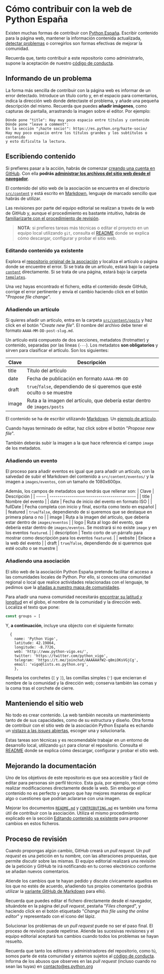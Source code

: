 # Cómo contribuir con la web de Python España

Existen muchas formas de contribuir con [Python España](https://es.python.org/). Escribir contenido para la página web, mantener la información contenida actualizada, [detectar problemas](https://github.com/python-spain/web-ng/issues/new) o corregirlos son formas efectivas de mejorar la comunidad.

Recuerda que, tanto contribuir a este repositorio como administrarlo, supone la aceptación de nuestro [código de conducta](https://es.python.org/codigo-conducta/).

## Informando de un problema

La forma más sencilla de contribuir con la página web es informar de un error detectado. Introduce un título corto y, en el espacio para comentarios, indica la dirección web donde detectaste el problema, y añade una pequeña descripción del mismo. Recuerda que puedes **añadir imágenes**, como capturas de pantalla, arrastrando la imagen sobre el editor. Por ejemplo:

```
Dónde pone "title": Hay muy poco espacio entre títulos y contenido
Dónde pone "leave a comment":
En la sección "¡hazte socio!": https://es.python.org/hazte-socio/
Hay muy poco espacio entre los títulos grandes y los subtítulos o contenido
y esto dificulta la lectura.
```

## Escribiendo contenido

Si prefieres pasar a la acción, habrás de comenzar [creando una cuenta en GitHub](https://github.com/join). Con ella **podrás [administrar los archivos del sitio web desde el navegador](https://help.github.com/articles/managing-files-on-github/)**.

El contenido del sitio web de la asociación se encuentra en el directorio [`src/content`](https://github.com/python-spain/web-ng/tree/main/src/content) y está escrito en [Markdown](https://daringfireball.net/projects/markdown/syntax), lenguaje de marcado sencillo que habrás de utilizar.

Las revisiones por parte del equipo editorial se realizan a través de la web de GitHub y, aunque el procedimiento es bastante intuitivo, habrás de [familiarizarte con el procedimiento de revisión](#proceso-de-revisión).

> **NOTA**: si prefieres tareas más técnicas o editar el proyecto en un equipo local utilizando `git`, consulta el [README](https://github.com/python-spain/web-ng/blob/main/README.md) donde se explica cómo descargar, configurar y probar el sitio web.

### Editando contenido ya existente

Explora el [repositorio original de la asociación](https://github.com/python-spain/web-ng/) y localiza el artículo o página donde se encuentre el error. Si se trata de un artículo, estará bajo la carpeta [`content`](https://github.com/python-spain/web-ng/tree/main/src/content) directamente. Si se trata de una página, estará bajo la carpeta [`templates`](https://github.com/python-spain/web-ng/tree/main/src/templates).

Una vez hayas encontrado el fichero, edita el contenido desde GitHub, corrige el error pertinente y envía el cambio haciendo click en el botón "_Propose file change_".

### Añadiendo un artículo

Si quieres añadir un artículo, entra en la carpeta [`src/content/posts`](https://github.com/python-spain/web-ng/tree/main/src/content/posts) y haz click en el botón "_Create new file_". El nombre del archivo debe tener el formato `AAAA-MM-DD-post-slug.md`.

Un artículo está compuesto de dos secciones, metadatos (frotmatter) y contenido, separadas por las líneas (`---`). Los metadatos **son obligatorios** y sirven para clasificar el artículo. Son los siguientes:

| Clave | Descripción                                  |
| ----- | -------------------------------------------- |
| title | Título del artículo                          |
| date  |  Fecha de publicación en formato `AAAA-MM-DD` |
| draft | `true`/`false`, dependiendo de si queremos que esté oculto o se muestre |
| image | Ruta a la imagen del artículo, que debería estar dentro de `images/posts` |

El contenido se ha de escribir utilizando [Markdown](https://daringfireball.net/projects/markdown/syntax). Un [ejemplo de artículo](https://github.com/python-spain/web-ng/blob/main/src/content/posts/2020-05-25-public-money-public-code.md).

Cuando hayas terminado de editar, haz click sobre el botón "_Propose new file_".

También deberás subir la imagen a la que hace referencia el campo `image` de los metadatos.

### Añadiendo un evento

El proceso para añadir eventos es igual que para añadir un artículo, con la salvedad de subir el Markdown del contenido a `src/content/eventos/` y la imagen a `images/eventos`, con un tamaño de 1080x600px. 

Además, los campos de metadatos que tendrás que rellenar son:
| Clave | Descripción                                  |
| ----- | -------------------------------------------- |
| title | Nombre del evento                          |
| date  |  Fecha de inicio del evento en formato ISO |
| fullDate | Fecha completa con inicio y final, escrita como texto en español |
| featured | `true`/`false`, dependiendo de si queremos que se destaque en primera plana o no |
| image | Ruta a la imagen del artículo, que debería estar dentro de `images/eventos` |
| logo | Ruta al logo del evento, que debería estar dentro de `images/eventos`. Se mostrará si no existe `image` y en los eventos `featured`. |
| description | Texto corto de un párrafo para mostrar como descripción para los eventos `featured`. |
| website | Enlace a la web del evento |
| draft | `true`/`false`, dependiendo de si queremos que esté oculto o se muestre |


### Añadiendo una asociación

El sitio web de la asociación Python España pretende facilitar el acceso a las comunidades locales de Python. Por ello, si conoces una comunidad regional o local que realice actividades relacionadas con el lenguaje, te pedimos que la [añadas a nuestro mapa de comunidades](https://github.com/python-spain/web-ng/blob/main/src/components/MapData.js#L37).

Para añadir una nueva comunidad necesitarás [encontrar su latitud y longitud](http://www.mapcoordinates.net/en) en el globo, el nombre de la comunidad y la dirección web. Localiza el texto que pone:

```js
const groups = [
```

Y, **a continuación**, incluye una objecto con el siguiente formato:

```
  {
    name: 'Python Vigo',
    latitude: 42.19864,
    longitude: -8.7726,
    web: 'http://www.python-vigo.es/',
    twitter: 'https://twitter.com/python_vigo',
    telegram: 'https://t.me/joinchat/AAAAAAfW2-q8miOKsVGjCg',
    email: 'vigo@lists.es.python.org',
    },
```

Respeta los corchetes (`[` y `]`), las comillas simples (`'`) que encierran el nombre de la comunidad y la dirección web; conserva también las comas y la coma tras el corchete de cierre.

## Manteniendo el sitio web

No todo es crear contenido. La web también necesita un mantenimiento tanto de de sus capacidades, como de su estructura y diseño. Otra forma de contribuir con el sitio web de la asociación Python España es echando un [vistazo a las _issues_ abiertas](https://github.com/python-spain/web-ng/issues), escoger una y solucionarla.

Estas tareas son técnicas y es recomendable trabajar en un entorno de desarrollo local, utilizando `git` para clonar el repositorio. Consulta el [README](https://github.com/python-spain/web-ng/blob/main/README.md) donde se explica cómo descargar, configurar y probar el sitio web.

## Mejorando la documentación

Uno de los objetivos de este repositorio es que sea accesible y fácil de editar para personas sin perfil técnico. Esta guía, por ejemplo, recoge cómo realizar modificaciones directamente desde la web. Sin embargo el contenido no es perfecto y seguro que hay mejores maneras de explicar algo o cuestiones que podrían aclararse con una imagen.

Mejorar los documentos [`README.md`](https://github.com/python-spain/web-ng/blob/main/README.md) y [`CONTRIBUTING.md`](https://github.com/python-spain/web-ng/blob/main/CONTRIBUTING.md) es también una forma útil de contribuir con la asociación. Utiliza el mismo procedimiento explicado en la sección [Editando contenido ya existente](#editando-contenido-ya-existente) para proponer cambios en estos ficheros.

## Proceso de revisión

Cuando propongas algún cambio, GitHub creará un _pull request_. Un _pull request_ es una petición en tu nombre, con las alteraciones propuestas, que permite discutir sobre las mismas. El equipo editorial realizará una revisión de la petición y GitHub te irá notificando en tu correo electrónico conforme se añadan nuevos comentarios.

Atiende los cambios que te hayan pedido y discute cívicamente aquellos en los que no estés de acuerdo, añadiendo tus propios comentarios (podrás utilizar la [variante GitHub de Markdown](https://guides.github.com/features/mastering-markdown/) para ello).

Recuerda que puedes editar el fichero directamente desde el navegador, situándote en la página del _pull request_, pestaña "_Files changed_", y haciendo click en el botón etiquetado "_Change this file using the online editor_" y representado con el icono del lápiz.

Solucionar los problemas de un _pull request_ puede no ser el paso final. El proceso de revisión puede repetirse. Atiende las sucesivas revisiones y el equipo editorial aceptará tus cambios cuando todos los problemas se hayan resuelto.

Recuerda que tanto los editores y administradores del repositorio, como tú, somos parte de esta comunidad y estamos sujetos al [código de conducta](https://es.python.org/codigo-conducta/). Informa de los abusos que observes en las _pull request_ (incluso cuando no sean las tuyas) en contacto@es.python.org
